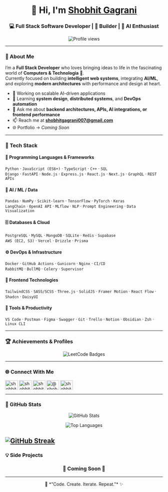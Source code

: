 <h1 align="center">👋 Hi, I'm <a href="https://github.com/techis-sg">Shobhit Gagrani</a></h1>
<h3 align="center">💻 Full Stack Software Developer | 🚀 Builder | 🧠 AI Enthusiast</h3>

<p align="center">
  <img src="https://komarev.com/ghpvc/?username=techis-sg&label=Profile%20Views&color=0e75b6&style=flat" alt="Profile views" />
</p>

---

### 🧩 About Me

I’m a **Full Stack Developer** who loves bringing ideas to life in the fascinating world of **Computers & Technologia** 🧠.  
Currently focused on building **intelligent web systems**, integrating **AI/ML**, and exploring **modern architectures** with performance and design at heart.

- 🔭 Working on scalable AI-driven applications  
- 🌱 Learning **system design**, **distributed systems**, and **DevOps automation**  
- 💬 Ask me about **backend architectures, APIs, AI integrations, or frontend performance**  
- 📫 Reach me at **[shobhitgagrani007@gmail.com](mailto:shobhitgagrani007@gmail.com)**  
- 🌐 Portfolio → *Coming Soon*  

---

### 🧠 Tech Stack

#### 🧩 Programming Languages & Frameworks  
`Python` · `JavaScript (ES6+)` · `TypeScript` · `C++` · `SQL`  
`Django` · `FastAPI` · `Node.js` · `Express.js` · `React.js` · `Next.js` · `GraphQL` · `REST APIs`

#### 🤖 AI / ML / Data  
`Pandas` · `NumPy` · `Scikit-learn` · `TensorFlow` · `PyTorch` · `Keras`  
`LangChain` · `OpenAI API` · `MLflow` · `NLP` · `Prompt Engineering` · `Data Visualization`

#### 🗄️ Databases & Cloud  
`PostgreSQL` · `MySQL` · `MongoDB` · `SQLite` · `Redis` · `Supabase`  
`AWS (EC2, S3)` · `Vercel` · `Drizzle` · `Prisma`

#### ⚙️ DevOps & Infrastructure  
`Docker` · `GitHub Actions` · `Gunicorn` · `Nginx` · `CI/CD`  
`RabbitMQ` · `BullMQ` · `Celery` · `Supervisor`

#### 🎨 Frontend Technologies  
`TailwindCSS` · `SASS/SCSS` · `Three.js` · `SolidJS` · `Framer Motion` · `React Flow` · `Shadcn` · `DaisyUI`

#### 🧰 Tools & Productivity  
`VS Code` · `Postman` · `Figma` · `Swagger` · `Git` · `Trello` · `Notion` · `Obsidian` · `Zsh` · `Linux CLI`

---

### 🏆 Achievements & Profiles

<p align="center">
  <img src="https://leetcode-badge-showcase.vercel.app/api?username=ShobhitGagrani&animated=true" alt="LeetCode Badges" />
</p>

---

### 🌐 Connect With Me

<p align="left">
<a href="https://linkedin.com/in/shobhitgagrani" target="blank"><img align="center" src="https://raw.githubusercontent.com/rahuldkjain/github-profile-readme-generator/master/src/images/icons/Social/linked-in-alt.svg" alt="shobhitgagrani" height="30" width="40" /></a>
<a href="https://www.hackerrank.com/shobhitgagrani01" target="blank"><img align="center" src="https://raw.githubusercontent.com/rahuldkjain/github-profile-readme-generator/master/src/images/icons/Social/hackerrank.svg" alt="shobhitgagrani01" height="30" width="40" /></a>
<a href="https://www.leetcode.com/shobhitgagrani" target="blank"><img align="center" src="https://raw.githubusercontent.com/rahuldkjain/github-profile-readme-generator/master/src/images/icons/Social/leet-code.svg" alt="shobhitgagrani" height="30" width="40" /></a>
<a href="https://www.hackerearth.com/@shobhit333" target="blank"><img align="center" src="https://raw.githubusercontent.com/rahuldkjain/github-profile-readme-generator/master/src/images/icons/Social/hackerearth.svg" alt="@shobhit333" height="30" width="40" /></a>
<a href="https://auth.geeksforgeeks.org/user/shobhitgagraztce" target="blank"><img align="center" src="https://raw.githubusercontent.com/rahuldkjain/github-profile-readme-generator/master/src/images/icons/Social/geeks-for-geeks.svg" alt="shobhitgagraztce" height="30" width="40" /></a>
</p>

---

### 🧮 GitHub Stats

<p align="center">
  <img src="https://github-readme-stats.vercel.app/api?username=techis-sg&show_icons=true&theme=tokyonight" alt="GitHub Stats" />
</p>

<p align="center">
  <img src="https://github-readme-stats.vercel.app/api/top-langs/?username=techis-sg&layout=compact&theme=tokyonight" alt="Top Languages" />
</p>

[![GitHub Streak](https://github-readme-streak-stats.herokuapp.com?user=Techis-sg)](https://git.io/streak-stats)
---

### 💡 Side Projects
<h3 align="center">🚧 Coming Soon 🚧</h3>

---

<p align="center">💬 *"Code. Create. Iterate. Repeat."* ✨</p>
